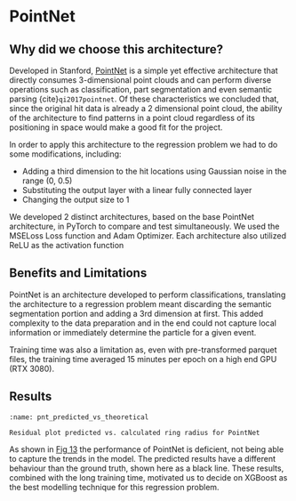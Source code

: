# PointNet

## Why did we choose this architecture?

Developed in Stanford, [PointNet](https://arxiv.org/abs/1612.00593) is a simple yet effective architecture that directly consumes 3-dimensional point clouds and can perform diverse operations such as classification, part segmentation and even semantic parsing {cite}`qi2017pointnet`. Of these characteristics we concluded that, since the original hit data is already a 2 dimensional point cloud, the ability of the architecture to find patterns in a point cloud regardless of its positioning in space would make a good fit for the project.

In order to apply this architecture to the regression problem we had to do some modifications, including:
- Adding a third dimension to the hit locations using Gaussian noise in the range (0, 0.5)
- Substituting the output layer with a linear fully connected layer
- Changing the output size to 1

We developed 2 distinct architectures, based on the base PointNet architecture, in PyTorch to compare and test simultaneously. We used the MSELoss Loss function and Adam Optimizer. Each architecture also utilized ReLU as the activation function

## Benefits and Limitations

PointNet is an architecture developed to perform classifications, translating the architecture to a regression problem meant discarding the semantic segmentation portion and adding a 3rd dimension at first. This added complexity to the data preparation and in the end could not capture local information or immediately determine the particle for a given event.

Training time was also a limitation as, even with pre-transformed parquet files, the training time averaged 15 minutes per epoch on a high end GPU (RTX 3080).

## Results

```{figure} ../../../../../figures/pnt_pred_theo.png 
:name: pnt_predicted_vs_theoretical

Residual plot predicted vs. calculated ring radius for PointNet 
```

As shown in [Fig 13](pnt_predicted_vs_theoretical) the performance of PointNet is deficient, not being able to capture the trends in the model. The predicted results have a different behaviour than the ground truth, shown here as a black line. These results, combined with the long training time, motivated us to decide on XGBoost as the best modelling technique for this regression problem.



